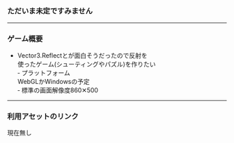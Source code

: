 ### ただいま未定ですみません

---

### ゲーム概要

-    Vector3.Reflectとが面白そうだったので反射を<br>使ったゲーム(シューティングやパズル)を作りたい<br>
‐ プラットフォーム<br>WebGLかWindowsの予定<br>
‐ 標準の画面解像度860✕500

---

### 利用アセットのリンク

現在無し


